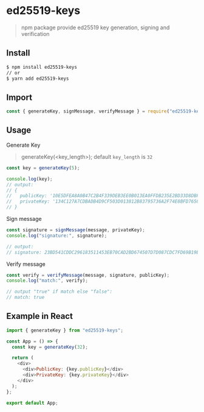 # ed25519-keys

> npm package provide ed25519 key generation, signing and verification

## Install

```sh
$ npm install ed25519-keys
// or
$ yarn add ed25519-keys
```

## Import

```javascript
const { generateKey, signMessage, verifyMessage } = require("ed25519-keys");
```

## Usage

Generate Key

> generateKey(<key_length>); default `key_length` is `32`

```javascript
const key = generateKey(5);

console.log(key);
// output:
// {
//   publicKey: '10E5DFEA8A0B47C2B4F339DEB3EE0B013EA0FFDB235E2BD33D8DBF066D96A1CE',
//   privateKey: '134C127A7CDBADB4D9CF503D013812B83795736A2F74E8BFD7658C5CF6EA23530294D8'
// }
```

Sign message

```javascript
const signature = signMessage(message, privateKey);
console.log("signature:", signature);

// output:
// signature: 23BD541CDDC296183511453EB70CAD2BD674507D7D087CDC7FD69B19BAC8149FB09F7E9EF1AFFD34EC425FC3FD7C2E86E6E5B2AD73419156987A9836BC50CB0B
```

Verify message

```javascript
const verify = verifyMessage(message, signature, publicKey);
console.log("match:", verify);

// output "true" if match else "false":
// match: true
```

## Example in React

```javascript
import { generateKey } from "ed25519-keys";

const App = () => {
  const key = generateKey(32);

  return (
    <div>
      <div>PublicKey: {key.publicKey}</div>
      <div>PrivateKey: {key.privateKey}</div>
    </div>
  );
};

export default App;
```

